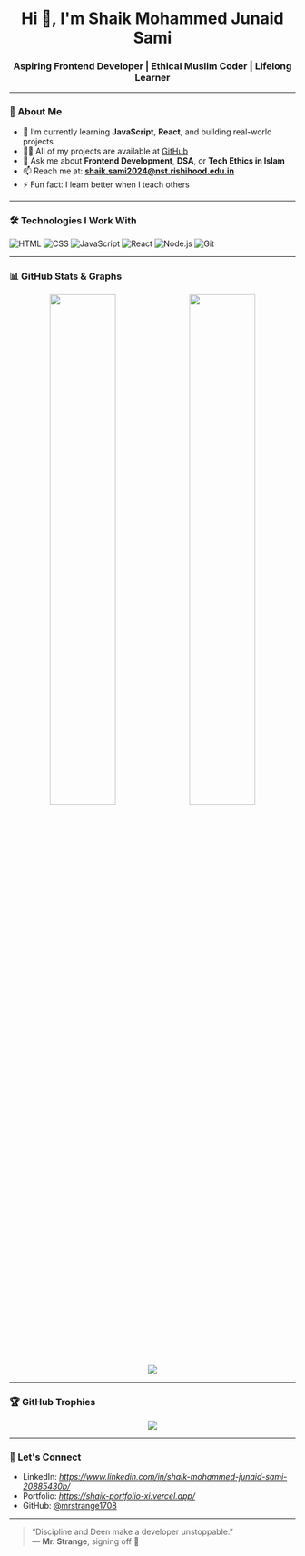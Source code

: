 <h1 align="center">Hi 👋, I'm Shaik Mohammed Junaid Sami</h1>
<h3 align="center">Aspiring Frontend Developer | Ethical Muslim Coder | Lifelong Learner</h3>

---

### 🧠 About Me

- 🌱 I’m currently learning **JavaScript**, **React**, and building real-world projects
- 🧑‍💻 All of my projects are available at [GitHub](https://github.com/mrstrange1708)
- 💬 Ask me about **Frontend Development**, **DSA**, or **Tech Ethics in Islam**
- 📫 Reach me at: **shaik.sami2024@nst.rishihood.edu.in**
- ⚡ Fun fact: I learn better when I teach others

---

### 🛠️ Technologies I Work With

![HTML](https://img.shields.io/badge/HTML5-E44D26?style=for-the-badge&logo=html5&logoColor=white)
![CSS](https://img.shields.io/badge/CSS3-1572B6?style=for-the-badge&logo=css3&logoColor=white)
![JavaScript](https://img.shields.io/badge/JavaScript-F7DF1E?style=for-the-badge&logo=javascript&logoColor=black)
![React](https://img.shields.io/badge/React-20232A?style=for-the-badge&logo=react&logoColor=61DAFB)
![Node.js](https://img.shields.io/badge/Node.js-339933?style=for-the-badge&logo=nodedotjs&logoColor=white)
![Git](https://img.shields.io/badge/Git-F05032?style=for-the-badge&logo=git&logoColor=white)

---

### 📊 GitHub Stats & Graphs

<p align="center">
  <img src="https://github-readme-stats.vercel.app/api?username=mrstrange1708&show_icons=true&theme=github_dark&hide_border=true" width="48%" />
  <img src="https://github-readme-streak-stats.herokuapp.com/?user=mrstrange1708&theme=github-dark&hide_border=true" width="48%" />
</p>

<p align="center">
  <img src="https://github-readme-activity-graph.vercel.app/graph?username=mrstrange1708&theme=github-dark&hide_border=true" />
</p>

---

### 🏆 GitHub Trophies

<p align="center">
  <img src="https://github-profile-trophy.vercel.app/?username=mrstrange1708&theme=discord&no-frame=true&title=Stars,Commits,Repositories,Followers,PullRequest" />
</p>

---

### 🚀 Let's Connect

- LinkedIn: *https://www.linkedin.com/in/shaik-mohammed-junaid-sami-20885430b/*
- Portfolio: *https://shaik-portfolio-xi.vercel.app/*
- GitHub: [@mrstrange1708](https://github.com/mrstrange1708)

---

> “Discipline and Deen make a developer unstoppable.”  
> — **Mr. Strange**, signing off 🧠
